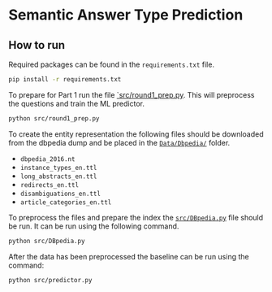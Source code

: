 # Semantic Answer Type Prediction

## How to run

Required packages can be found in the `requirements.txt` file.

```bash
pip install -r requirements.txt
```

To prepare for Part 1 run the file [`src/round1_prep.py](./src/round1_prep.py). This will preprocess the questions and train the ML predictor.

```bash
python src/round1_prep.py
```

To create the entity representation the following files should be downloaded from the dbpedia dump and be placed in the [`Data/Dbpedia/`](./Data/dbpedia/) folder.

- `dbpedia_2016.nt`
- `instance_types_en.ttl`
- `long_abstracts_en.ttl`
- `redirects_en.ttl`
- `disambiguations_en.ttl`
- `article_categories_en.ttl`

To preprocess the files and prepare the index the [`src/DBpedia.py`](./src/DBpedia.py) file should be run. It can be run using the following command.

```bash
python src/DBpedia.py
```

After the data has been preprocessed the baseline can be run using the command:

```bash
python src/predictor.py
```
